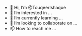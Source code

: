- 👋 Hi, I’m @TouqeerIshaque
- 👀 I’m interested in ...
- 🌱 I’m currently learning ...
- 💞️ I’m looking to collaborate on ...
- 📫 How to reach me ...

<!---
TouqeerIshaque/TouqeerIshaque is a ✨ special ✨ repository because its `README.md` (this file) appears on your GitHub profile.
You can click the Preview link to take a look at your changes.
--->

